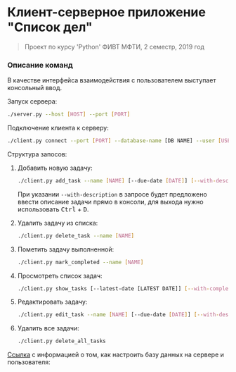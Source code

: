 # Клиент-серверное приложение "Список дел"
> Проект по курсу 'Python' ФИВТ МФТИ, 2 семестр, 2019 год

### Описание команд

В качестве интерфейса взаимодействия с пользователем выступает консольный ввод.

Запуск сервера:
```bash
./server.py --host [HOST] --port [PORT]
```

Подключение клиента к серверу:
```bash
./client.py connect --port [PORT] --database-name [DB NAME] --user [USER] --password [PASSWORD] 
```

Структура запосов:
1. Добавить новую задачу:

    ```bash
    ./client.py add_task --name [NAME] [--due-date [DATE]] [--with-description]
    ```

    При указании `--with-description` в запросе будет предложено ввести 
    описание задачи прямо в консоли, для выхода нужно использовать <kbd>Ctrl</kbd> + <kbd>D</kbd>.

2. Удалить задачу из списка:

    ```bash
    ./client.py delete_task --name [NAME]
    ```
    
3. Пометить задачу выполненной:

    ```bash
    ./client.py mark_completed --name [NAME]    
    ```
    
4. Просмотреть список задач:

    ```bash
    ./client.py show_tasks [--latest-date [LATEST DATE]] [--with-completed]  
    ```
    
5. Редактировать задачу:

    ```bash
    ./client.py edit_task --name [NAME] [--due-date [DATE]] [--with-description]
    ```
    
6. Удалить все задачи:

    ```bash
    ./client.py delete_all_tasks
    ```


[Ссылка](https://medium.com/coding-blocks/creating-user-database-and-adding-access-on-postgresql-8bfcd2f4a91e) с информацией о том, как настроить базу данных на сервере и пользователя: 
